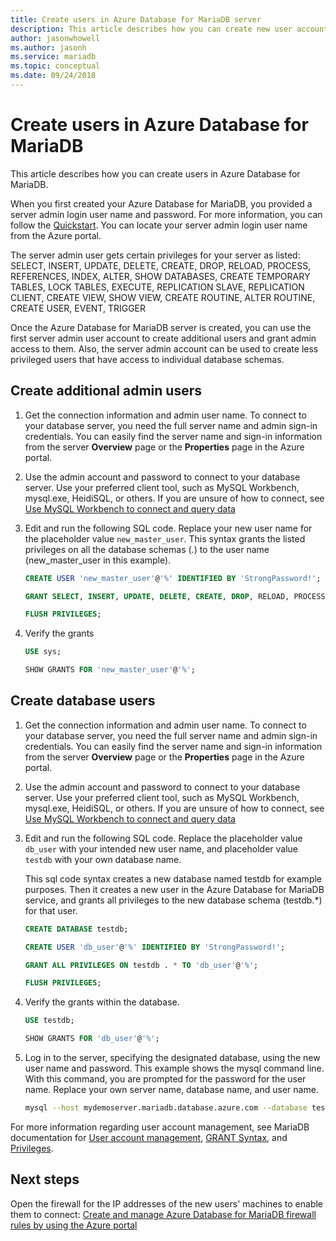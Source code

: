 ```yaml
---
title: Create users in Azure Database for MariaDB server
description: This article describes how you can create new user accounts to interact with an Azure Database for MariaDB server.
author: jasonwhowell
ms.author: jasonh
ms.service: mariadb
ms.topic: conceptual
ms.date: 09/24/2018
---
```


# Create users in Azure Database for MariaDB 
This article describes how you can create users in Azure Database for MariaDB.

When you first created your Azure Database for MariaDB, you provided a server admin login user name and password. For more information, you can follow the [Quickstart](quickstart-create-mariadb-server-database-using-azure-portal.md). You can locate your server admin login user name from the Azure portal.

The server admin user gets certain privileges for your server as listed:
SELECT, INSERT, UPDATE, DELETE, CREATE, DROP, RELOAD, PROCESS, REFERENCES, INDEX, ALTER, SHOW DATABASES, CREATE TEMPORARY TABLES, LOCK TABLES, EXECUTE, REPLICATION SLAVE, REPLICATION CLIENT, CREATE VIEW, SHOW VIEW, CREATE ROUTINE, ALTER ROUTINE, CREATE USER, EVENT, TRIGGER

Once the Azure Database for MariaDB server is created, you can use the first server admin user account to create additional users and grant admin access to them. Also, the server admin account can be used to create less privileged users that have access to individual database schemas.

## Create additional admin users
1. Get the connection information and admin user name.
   To connect to your database server, you need the full server name and admin sign-in credentials. You can easily find the server name and sign-in information from the server **Overview** page or the **Properties** page in the Azure portal. 

2. Use the admin account and password to connect to your database server. Use your preferred client tool, such as MySQL Workbench, mysql.exe, HeidiSQL, or others. 
   If you are unsure of how to connect, see [Use MySQL Workbench to connect and query data](./connect-workbench.md)

3. Edit and run the following SQL code. Replace your new user name for the placeholder value `new_master_user`. This syntax grants the listed privileges on all the database schemas (*.*) to the user name (new_master_user in this example). 

   ```sql
   CREATE USER 'new_master_user'@'%' IDENTIFIED BY 'StrongPassword!';
   
   GRANT SELECT, INSERT, UPDATE, DELETE, CREATE, DROP, RELOAD, PROCESS, REFERENCES, INDEX, ALTER, SHOW DATABASES, CREATE TEMPORARY TABLES, LOCK TABLES, EXECUTE, REPLICATION SLAVE, REPLICATION CLIENT, CREATE VIEW, SHOW VIEW, CREATE ROUTINE, ALTER ROUTINE, CREATE USER, EVENT, TRIGGER ON *.* TO 'new_master_user'@'%' WITH GRANT OPTION; 
   
   FLUSH PRIVILEGES;
   ```

4. Verify the grants 
   ```sql
   USE sys;
   
   SHOW GRANTS FOR 'new_master_user'@'%';
   ```

## Create database users

1. Get the connection information and admin user name.
   To connect to your database server, you need the full server name and admin sign-in credentials. You can easily find the server name and sign-in information from the server **Overview** page or the **Properties** page in the Azure portal. 

2. Use the admin account and password to connect to your database server. Use your preferred client tool, such as MySQL Workbench, mysql.exe, HeidiSQL, or others. 
   If you are unsure of how to connect, see [Use MySQL Workbench to connect and query data](./connect-workbench.md)

3. Edit and run the following SQL code. Replace the placeholder value `db_user` with your intended new user name, and placeholder value `testdb` with your own database name.

   This sql code syntax creates a new database named testdb for example purposes. Then it creates a new user in the Azure Database for MariaDB service, and grants all privileges to the new database schema (testdb.\*) for that user. 

   ```sql
   CREATE DATABASE testdb;
   
   CREATE USER 'db_user'@'%' IDENTIFIED BY 'StrongPassword!';
   
   GRANT ALL PRIVILEGES ON testdb . * TO 'db_user'@'%';
   
   FLUSH PRIVILEGES;
   ```

4. Verify the grants within the database.
   ```sql
   USE testdb;
   
   SHOW GRANTS FOR 'db_user'@'%';
   ```

5. Log in to the server, specifying the designated database, using the new user name and password. This example shows the mysql command line. With this command, you are prompted for the password for the user name. Replace your own server name, database name, and user name.

   ```bash
   mysql --host mydemoserver.mariadb.database.azure.com --database testdb --user db_user@mydemoserver -p
   ```
For more information regarding user account management, see MariaDB documentation for [User account management](https://mariadb.com/kb/en/library/user-account-management/), [GRANT Syntax](https://mariadb.com/kb/en/library/grant/), and [Privileges](https://mariadb.com/kb/en/library/grant/#privilege-levels).

## Next steps
Open the firewall for the IP addresses of the new users' machines to enable them to connect:
[Create and manage Azure Database for MariaDB firewall rules by using the Azure portal](howto-manage-firewall-portal.md)  

<!--or [Azure CLI](howto-manage-firewall-using-cli.md).-->

